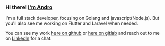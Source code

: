 ### Hi there! [I'm Andro](https://rvalessandro.com)

I'm a full stack developer, focusing on Golang and javascript(Node.js). But you'll also see me working on Flutter and Laravel when needed.

You can see my work [here on github](https://github.com/rvalessandro) or [here on gitlab](https://gitlab.com/rvalessandro) and reach out to me on [LinkedIn](https://linkedin.com/in/rvalessandro) for a chat.
